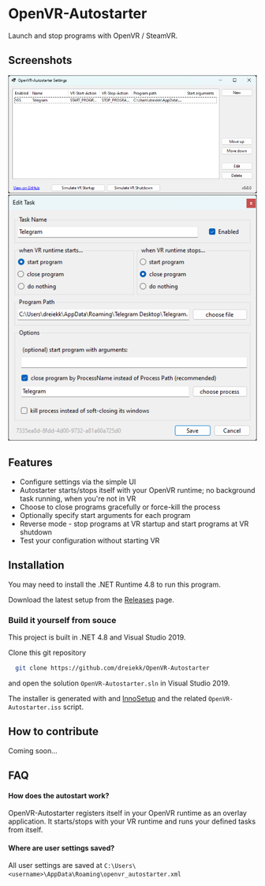 
# OpenVR-Autostarter

Launch and stop programs with OpenVR / SteamVR.

## Screenshots
![main settings window](./screenshots/mainform.png)
![edit task window](./screenshots/editform.png)

## Features

- Configure settings via the simple UI
- Autostarter starts/stops itself with your OpenVR runtime; no background task running, when you're not in VR
- Choose to close programs gracefully or force-kill the process
- Optionally specify start arguments for each program
- Reverse mode - stop programs at VR startup and start programs at VR shutdown
- Test your configuration without starting VR


## Installation

You may need to install the .NET Runtime 4.8 to run this program.

Download the latest setup from the [Releases](https://github.com/dreiekk/OpenVR-Autostarter/releases/latest) page.

### Build it yourself from souce

This project is built in .NET 4.8 and Visual Studio 2019.

Clone this git repository
```bash
  git clone https://github.com/dreiekk/OpenVR-Autostarter
```
and open the solution `OpenVR-Autostarter.sln` in Visual Studio 2019.

The installer is generated with and [InnoSetup](https://github.com/jrsoftware/issrc) and the related `OpenVR-Autostarter.iss` script.

## How to contribute

Coming soon...


## FAQ

#### How does the autostart work?

OpenVR-Autostarter registers itself in your OpenVR runtime as an overlay application. It starts/stops with your VR runtime and runs your defined tasks from itself.

#### Where are user settings saved?

All user settings are saved at `C:\Users\<username>\AppData\Roaming\openvr_autostarter.xml`

